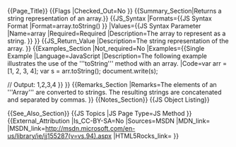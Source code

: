 {{Page_Title}}
{{Flags
|Checked_Out=No
}}
{{Summary_Section|Returns a string representation of an array.}}
{{JS_Syntax
|Formats={{JS Syntax Format
|Format=array.toString()
}}
|Values={{JS Syntax Parameter
|Name=array
|Required=Required
|Description=The array to represent as a string.
}}
}}
{{JS_Return_Value
|Description=The string representation of the array.
}}
{{Examples_Section
|Not_required=No
|Examples={{Single Example
|Language=JavaScript
|Description=The following example illustrates the use of the '''toString''' method with an array.
|Code=var arr = [1, 2, 3, 4];
 var s = arr.toString();
 document.write(s);
 
 // Output: 1,2,3,4
}}
}}
{{Remarks_Section
|Remarks=The elements of an '''Array''' are converted to strings. The resulting strings are concatenated and separated by commas.
}}
{{Notes_Section}}
{{JS Object Listing}}

{{See_Also_Section}}
{{JS Topics
|JS Page Type=JS Method
}}
{{External_Attribution
|Is_CC-BY-SA=No
|Sources=MSDN
|MDN_link=
|MSDN_link=http://msdn.microsoft.com/en-us/library/ie/jj155287(v=vs.94).aspx
|HTML5Rocks_link=
}}